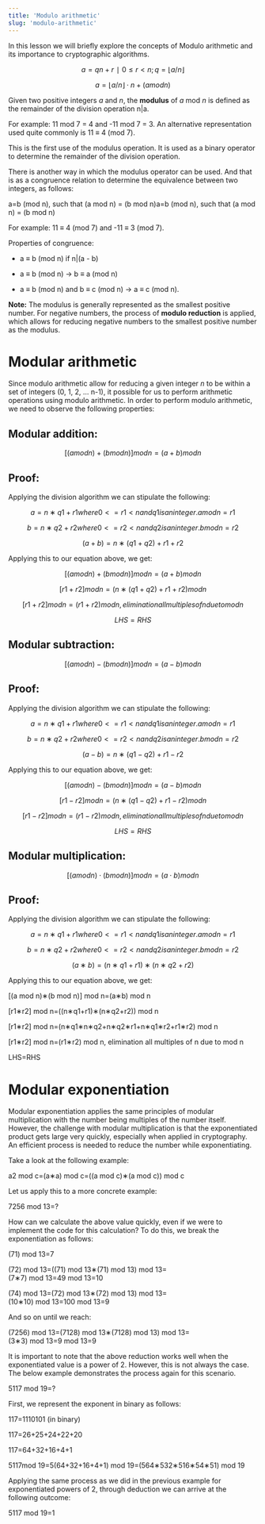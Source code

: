 ```yaml
---
title: 'Modulo arithmetic'
slug: 'modulo-arithmetic'
---
```


In this lesson we will briefly explore the concepts of Modulo arithmetic and its importance to cryptographic algorithms.

$$a=qn+r   ∣  0≤r<n; q=⌊a/n⌋$$

$$a=⌊a/n⌋⋅n+(a mod n)$$

Given two positive integers _a_ and _n_, the **modulus** of _a_ mod _n_ is defined as the remainder of the division operation n|a.

For example: 11 mod 7 = 4 and -11 mod 7 = 3. An alternative representation used quite commonly is 11 ≡ 4 (mod 7).

This is the first use of the modulus operation. It is used as a binary operator to determine the remainder of the division operation.

There is another way in which the modulus operator can be used. And that is as a congruence relation to determine the equivalence between two integers, as follows:

a=b (mod n), such that (a mod n) = (b mod n)a=b (mod n), such that (a mod n) = (b mod n)

For example: 11 ≡ 4 (mod 7) and -11 ≡ 3 (mod 7).

Properties of congruence:

- a ≡ b (mod n) if n|(a - b)
    
- a ≡ b (mod n) → b ≡ a (mod n)
    
- a ≡ b (mod n) and b ≡ c (mod n) → a ≡ c (mod n).
    

**Note:** The modulus is generally represented as the smallest positive number. For negative numbers, the process of **modulo reduction** is applied, which allows for reducing negative numbers to the smallest positive number as the modulus.

# Modular arithmetic

Since modulo arithmetic allow for reducing a given integer _n_ to be within a set of integers (0, 1, 2, ... n-1), it possible for us to perform arithmetic operations using modulo arithmetic. In order to perform modulo arithmetic, we need to observe the following properties:

## Modular addition:

$$[(a mod n) + (b mod n)] mod n = (a + b) mod n$$

## Proof:

Applying the division algorithm we can stipulate the following:

$$a=n∗q1+r1 where 0<=r1<n and q1 is an integer.a mod n=r1$$

$$b=n∗q2+r2 where 0<=r2<n and q2 is an integer.b mod n=r2$$

$$(a+b)=n∗(q1+q2)+r1+r2$$

Applying this to our equation above, we get:

$$[(a mod n)+(b mod n)]mod n=(a+b)mod n$$

$$[r1+r2] mod n=(n∗(q1+q2)+r1+r2) mod n$$

$$[r1+r2] mod n=(r1+r2) mod n,elimination all multiples of n due to mod n$$

$$LHS = RHS$$

## Modular subtraction:

$$[(a mod n)−(b mod n)]mod n=(a−b)mod n$$

## Proof:

Applying the division algorithm we can stipulate the following:

$$a=n∗q1+r1 where 0<=r1<n and q1 is an integer.a mod n=r1$$

$$b=n∗q2+r2 where 0<=r2<n and q2  is an integer.b mod n=r2$$

$$(a−b)=n∗(q1−q2)+r1−r2$$

Applying this to our equation above, we get:

$$[(a mod n)−(b mod n)] mod n=(a−b) mod n$$

$$[r1−r2] mod n=(n∗(q1−q2)+r1−r2) mod n$$

$$[r1−r2] mod n=(r1−r2) mod n, elimination all multiples ofn due to mod n$$

$$LHS = RHS$$

## Modular multiplication:

$$[(a mod n) ⋅ (b mod n)] mod n = (a ⋅ b) mod n$$

## Proof:

Applying the division algorithm we can stipulate the following:

$$a=n∗q1+r1 where 0<=r1<n and q1 is an integer.a mod n=r1$$

$$b=n∗q2+r2 where 0<=r2<n and q2 is an integer.b mod n=r2$$

$$(a∗b)=(n∗q1+r1)∗(n∗q2+r2)$$

Applying this to our equation above, we get:

[(a mod n)∗(b mod n)] mod n=(a∗b) mod n

[r1∗r2] mod n=((n∗q1+r1)∗(n∗q2+r2)) mod n

[r1∗r2] mod n=(n∗q1∗n∗q2+n∗q2∗r1+n∗q1∗r2+r1∗r2) mod n

[r1∗r2] mod n=(r1∗r2) mod n, elimination all multiples of n due to mod n

LHS=RHS

# Modular exponentiation

Modular exponentiation applies the same principles of modular multiplication with the number being multiples of the number itself. However, the challenge with modular multiplication is that the exponentiated product gets large very quickly, especially when applied in cryptography. An efficient process is needed to reduce the number while exponentiating.

Take a look at the following example:

a2 mod c=(a∗a) mod c=((a mod c)∗(a mod c)) mod c

Let us apply this to a more concrete example:

7256 mod 13=?

How can we calculate the above value quickly, even if we were to implement the code for this calculation? To do this, we break the exponentiation as follows:

(71) mod 13=7

(72) mod 13=((71) mod 13∗(71) mod 13) mod 13=(7∗7) mod 13=49 mod 13=10

(74) mod 13=(72) mod 13∗(72) mod 13) mod 13=(10∗10) mod 13=100 mod 13=9

And so on until we reach:

(7256) mod 13=(7128) mod 13∗(7128) mod 13) mod 13=(3∗3) mod 13=9 mod 13=9

It is important to note that the above reduction works well when the exponentiated value is a power of 2. However, this is not always the case. The below example demonstrates the process again for this scenario.

5117 mod 19=?

First, we represent the exponent in binary as follows:

117=1110101 (in binary)

117=26+25+24+22+20

117=64+32+16+4+1

5117mod 19=5(64+32+16+4+1) mod 19=(564∗532∗516∗54∗51) mod 19

Applying the same process as we did in the previous example for exponentiated powers of 2, through deduction we can arrive at the following outcome:

5117 mod 19=1